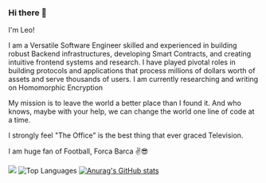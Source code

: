 ### Hi there 👋
I'm Leo! 


I am a Versatile Software Engineer skilled and experienced in building robust Backend infrastructures, developing Smart Contracts, and creating intuitive frontend systems and research.
I have played pivotal roles in building protocols and applications that process millions of dollars worth of assets and serve thousands of users. 
I am currently researching and writing on Homomorphic Encryption
 
My mission is to leave the world a better place than I found it. And who knows, maybe with your help, we can change the world one line of code at a time.

I strongly feel "The Office" is the best thing that ever graced Television.

I am huge fan of Football, Forca Barca ✌️😎 



![](https://komarev.com/ghpvc/?username=leodarkseid&color=dc143c)
![Top Languages](https://github-readme-stats.vercel.app/api/top-langs/?username=leodarkseid&langs_count=20)
[![Anurag's GitHub stats](https://github-readme-stats.vercel.app/api?username=leodarkseid)](https://github.com/anuraghazra/github-readme-stats)
<!--
**leodarkseid/leodarkseid** is a ✨ _special_ ✨ repository because its `README.md` (this file) appears on your GitHub profile.


### Languages Used






Here are some ideas to get you started:

- 🔭 I’m currently working on ...
- 🌱 I’m currently learning ...
- 👯 I’m looking to collaborate on ...
- 🤔 I’m looking for help with ...
- 💬 Ask me about ...
- 📫 How to reach me: ...
- 😄 Pronouns: ...
- ⚡ Fun fact: ...
-->
